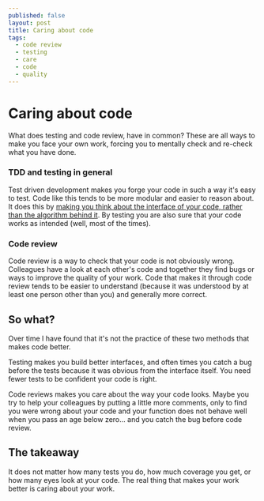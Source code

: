 ```yaml
---
published: false
layout: post
title: Caring about code
tags:
  - code review
  - testing
  - care
  - code
  - quality
---
```

# Caring about code

What does testing and code review, have in common? These are all ways to make you face your own work, forcing you to mentally check and re-check what you have done.

### TDD and testing in general
Test driven development makes you forge your code in such a way it's easy to test. Code like this tends to be more modular and easier to reason about. It does this by [making you think about the interface of your code, rather than the algorithm behind it](https://www.youtube.com/watch?v=fr1E9aVnBxw). By testing you are also sure that your code works as intended (well, most of the times).

### Code review
Code review is a way to check that your code is not obviously wrong. Colleagues have a look at each other's code and together they find bugs or ways to improve the quality of your work. Code that makes it through code review tends to be easier to understand (because it was understood by at least one person other than you) and generally more correct.

## So what?
Over time I have found that it's not the practice of these two methods that makes code better.

Testing makes you build better interfaces, and often times you catch a bug before the tests because it was obvious from the interface itself. You need fewer tests to be confident your code is right.

Code reviews makes you care about the way your code looks. Maybe you try to help your colleagues by putting a little more comments, only to find you were wrong about your code and your function does not behave well when you pass an age below zero... and you catch the bug before code review.

## The takeaway
It does not matter how many tests you do, how much coverage you get, or how many eyes look at your code. The real thing that makes your work better is caring about your work.